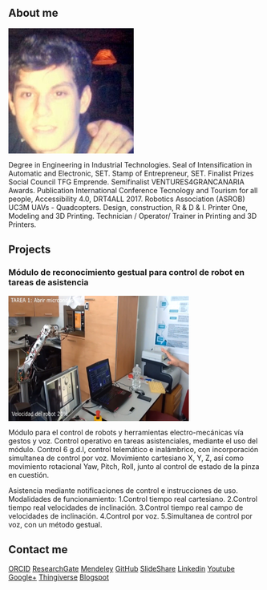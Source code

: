 ## About me

<img src="davidvelascogarcia.jpg" alt="lub1" height="250" width="250" align="middle">

Degree in Engineering in Industrial Technologies.
Seal of Intensification in Automatic and Electronic, SET.
Stamp of Entrepreneur, SET.
Finalist Prizes Social Council TFG Emprende.
Semifinalist VENTURES4GRANCANARIA Awards.
Publication International Conference Tecnology and Tourism for all people, Accessibility 4.0, DRT4ALL 2017.
Robotics Association (ASROB) UC3M
UAVs - Quadcopters. Design, construction, R & D & I.
Printer One, Modeling and 3D Printing.
Technician / Operator/ Trainer in Printing and 3D Printers.

## Projects

### Módulo de reconocimiento gestual para control de robot en tareas de asistencia

<img src="modulodereconocimientogestualparacontrolderobotentareasdeasistencia.png" alt="lub1" height="250" width="360" align="middle">

Módulo para el control de robots y herramientas electro-mecánicas vía gestos y voz.
Control operativo en tareas asistenciales, mediante el uso del módulo. Control 6 g.d.l, control telemático e inalámbrico, con incorporación simultanea de control por voz.
Movimiento cartesiano X, Y, Z, así como movimiento rotacional Yaw, Pitch, Roll, junto al control de estado de la pinza en cuestión.

Asistencia mediante notificaciones de control e instrucciones de uso.
Modalidades de funcionamiento:
1.Control tiempo real cartesiano.
2.Control tiempo real velocidades de inclinación.
3.Control tiempo real campo de velocidades de inclinación.
4.Control por voz.
5.Simultanea de control por voz, con un método gestual.

## Contact me
 
[ORCID](http://orcid.org/0000-0001-7934-2836)      [ResearchGate](https://www.researchgate.net/profile/David_Velasco_Garcia)      [Mendeley](https://www.mendeley.com/profiles/david-velasco-garcia/)      [GitHub](https://github.com/davidvelascogarcia)      [SlideShare](https://es.slideshare.net/DavidVelascoGarcia)      [Linkedin](https://www.linkedin.com/in/davidvelascogarcia/)      [Youtube](https://www.youtube.com/channel/UCsC2ihUdekiNy3KlXhBcH4Q?view_as=subscriberpolymer%3Dtrue)      [Google+](https://plus.google.com/u/0/+DavidVelascoGarcia)      [Thingiverse](https://www.thingiverse.com/davidvelascogarcia/about)      [Blogspot](http://davidvelascogarcia.blogspot.com.es/) 
